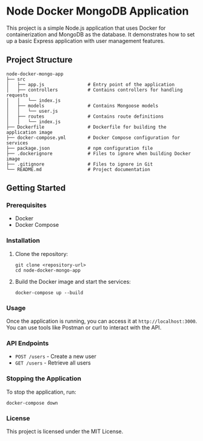 # Node Docker MongoDB Application

This project is a simple Node.js application that uses Docker for containerization and MongoDB as the database. It demonstrates how to set up a basic Express application with user management features.

## Project Structure

```
node-docker-mongo-app
├── src
│   ├── app.js                # Entry point of the application
│   ├── controllers           # Contains controllers for handling requests
│   │   └── index.js
│   ├── models                # Contains Mongoose models
│   │   └── user.js
│   ├── routes                # Contains route definitions
│   │   └── index.js
├── Dockerfile                # Dockerfile for building the application image
├── docker-compose.yml        # Docker Compose configuration for services
├── package.json              # npm configuration file
├── .dockerignore             # Files to ignore when building Docker image
├── .gitignore                # Files to ignore in Git
└── README.md                 # Project documentation
```

## Getting Started

### Prerequisites

- Docker
- Docker Compose

### Installation

1. Clone the repository:
   ```
   git clone <repository-url>
   cd node-docker-mongo-app
   ```

2. Build the Docker image and start the services:
   ```
   docker-compose up --build
   ```

### Usage

Once the application is running, you can access it at `http://localhost:3000`. You can use tools like Postman or curl to interact with the API.

### API Endpoints

- `POST /users` - Create a new user
- `GET /users` - Retrieve all users

### Stopping the Application

To stop the application, run:
```
docker-compose down
```

### License

This project is licensed under the MIT License.